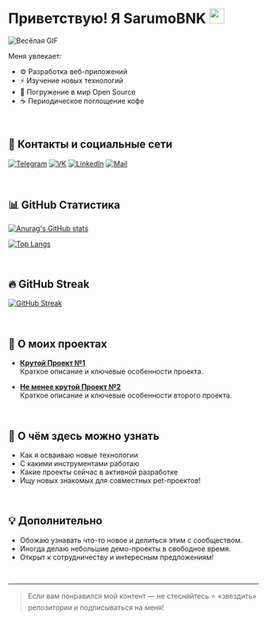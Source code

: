 # Приветствую! Я SarumoBNK <img src="https://media.giphy.com/media/hvRJCLFzcasrR4ia7z/giphy.gif" width="30"/>

![Весёлая GIF](https://media.giphy.com/media/l41lFjUI5B7OG6Gze/giphy.gif)

Меня увлекает:
- ⚙️ Разработка веб-приложений
- ⚡️ Изучение новых технологий
- 🚀 Погружение в мир Open Source
- ☕️ Периодическое поглощение кофе

<br/>

## 🚩 Контакты и социальные сети

[![Telegram](https://img.shields.io/badge/-Telegram-26A5E4?style=flat&logo=Telegram&logoColor=white)](https://t.me/ваш_telegram)
[![VK](https://img.shields.io/badge/-VK-4680C2?style=flat&logo=vk&logoColor=white)](https://vk.com/ваша_страница)
[![LinkedIn](https://img.shields.io/badge/-LinkedIn-0077B5?style=flat&logo=linkedin&logoColor=white)](https://linkedin.com/in/ваш_профиль)
[![Mail](https://img.shields.io/badge/-Mail-D14836?style=flat&logo=gmail&logoColor=white)](mailto:ваш-email@gmail.com)

<br/>

## 📊 GitHub Статистика

[![Anurag's GitHub stats](https://github-readme-stats.vercel.app/api?username=SarumoBNK&show_icons=true&theme=tokyonight)](https://github.com/anuraghazra/github-readme-stats)

[![Top Langs](https://github-readme-stats.vercel.app/api/top-langs/?username=SarumoBNK&layout=compact&theme=tokyonight)](https://github.com/anuraghazra/github-readme-stats)

<br/>

## 🔥 GitHub Streak

[![GitHub Streak](https://github-readme-streak-stats.herokuapp.com/?user=SarumoBNK&theme=tokyonight)](https://git.io/streak-stats)

<br/>

## 🚀 О моих проектах

- [**Крутой Проект №1**](https://github.com/SarumoBNK/Project1)  
  Краткое описание и ключевые особенности проекта.

- [**Не менее крутой Проект №2**](https://github.com/SarumoBNK/Project2)  
  Краткое описание и ключевые особенности второго проекта.

<br/>

## 🌱 О чём здесь можно узнать
- Как я осваиваю новые технологии
- С какими инструментами работаю
- Какие проекты сейчас в активной разработке
- Ищу новых знакомых для совместных pet-проектов!

<br/>

## 💡 Дополнительно

- Обожаю узнавать что-то новое и делиться этим с сообществом.
- Иногда делаю небольшие демо-проекты в свободное время.
- Открыт к сотрудничеству и интересным предложениям!

<br/>

---
> Если вам понравился мой контент — не стесняйтесь ⭐️ «звездить» репозитории и подписываться на меня!

